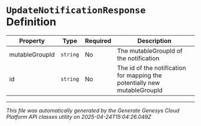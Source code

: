 # `UpdateNotificationResponse` Definition

| Property | Type | Required | Description |
|----------|------|----------|-------------|
| mutableGroupId | `string` | No | The mutableGroupId of the notification |
| id | `string` | No | The id of the notification for mapping the potentially new mutableGroupId |

---

*This file was automatically generated by the Generate Genesys Cloud Platform API classes utility on 2025-04-24T15:04:26.049Z*